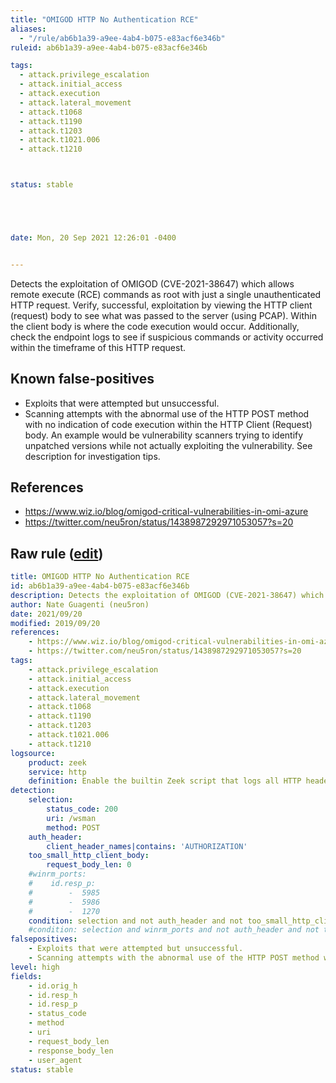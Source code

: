 ```yaml
---
title: "OMIGOD HTTP No Authentication RCE"
aliases:
  - "/rule/ab6b1a39-a9ee-4ab4-b075-e83acf6e346b"
ruleid: ab6b1a39-a9ee-4ab4-b075-e83acf6e346b

tags:
  - attack.privilege_escalation
  - attack.initial_access
  - attack.execution
  - attack.lateral_movement
  - attack.t1068
  - attack.t1190
  - attack.t1203
  - attack.t1021.006
  - attack.t1210



status: stable





date: Mon, 20 Sep 2021 12:26:01 -0400


---
```


Detects the exploitation of OMIGOD (CVE-2021-38647) which allows remote execute (RCE) commands as root with just a single unauthenticated HTTP request. Verify, successful, exploitation by viewing the HTTP client (request) body to see what was passed to the server (using PCAP). Within the client body is where the code execution would occur. Additionally, check the endpoint logs to see if suspicious commands or activity occurred within the timeframe of this HTTP request.

<!--more-->


## Known false-positives

* Exploits that were attempted but unsuccessful.
* Scanning attempts with the abnormal use of the HTTP POST method with no indication of code execution within the HTTP Client (Request) body. An example would be vulnerability scanners trying to identify unpatched versions while not actually exploiting the vulnerability. See description for investigation tips.



## References

* https://www.wiz.io/blog/omigod-critical-vulnerabilities-in-omi-azure
* https://twitter.com/neu5ron/status/1438987292971053057?s=20


## Raw rule ([edit](https://github.com/SigmaHQ/sigma/edit/master/rules/network/zeek/zeek_http_omigod_no_auth_rce.yml))
```yaml
title: OMIGOD HTTP No Authentication RCE
id: ab6b1a39-a9ee-4ab4-b075-e83acf6e346b
description: Detects the exploitation of OMIGOD (CVE-2021-38647) which allows remote execute (RCE) commands as root with just a single unauthenticated HTTP request. Verify, successful, exploitation by viewing the HTTP client (request) body to see what was passed to the server (using PCAP). Within the client body is where the code execution would occur. Additionally, check the endpoint logs to see if suspicious commands or activity occurred within the timeframe of this HTTP request.
author: Nate Guagenti (neu5ron)
date: 2021/09/20
modified: 2019/09/20
references:
    - https://www.wiz.io/blog/omigod-critical-vulnerabilities-in-omi-azure
    - https://twitter.com/neu5ron/status/1438987292971053057?s=20
tags:
    - attack.privilege_escalation
    - attack.initial_access
    - attack.execution
    - attack.lateral_movement
    - attack.t1068
    - attack.t1190
    - attack.t1203
    - attack.t1021.006
    - attack.t1210
logsource:
    product: zeek
    service: http
    definition: Enable the builtin Zeek script that logs all HTTP header names by adding "@load policy/protocols/http/header-names" to your local.zeek config file. The script can be seen here for reference https://github.com/zeek/zeek/blob/master/scripts/policy/protocols/http/header-names.zeek 
detection:
    selection:
        status_code: 200
        uri: /wsman
        method: POST
    auth_header:
        client_header_names|contains: 'AUTHORIZATION'
    too_small_http_client_body:
        request_body_len: 0
    #winrm_ports:
    #    id.resp_p:
    #        -  5985
    #        -  5986
    #        -  1270
    condition: selection and not auth_header and not too_small_http_client_body
    #condition: selection and winrm_ports and not auth_header and not too_small_http_client_body # Enable this to only perform search on default WinRM ports, however those ports are sometimes changed and therefore this is disabled by default to give a broader coverage of this rule
falsepositives:
    - Exploits that were attempted but unsuccessful. 
    - Scanning attempts with the abnormal use of the HTTP POST method with no indication of code execution within the HTTP Client (Request) body. An example would be vulnerability scanners trying to identify unpatched versions while not actually exploiting the vulnerability. See description for investigation tips.
level: high
fields:
    - id.orig_h
    - id.resp_h
    - id.resp_p
    - status_code
    - method
    - uri
    - request_body_len
    - response_body_len
    - user_agent
status: stable

```
